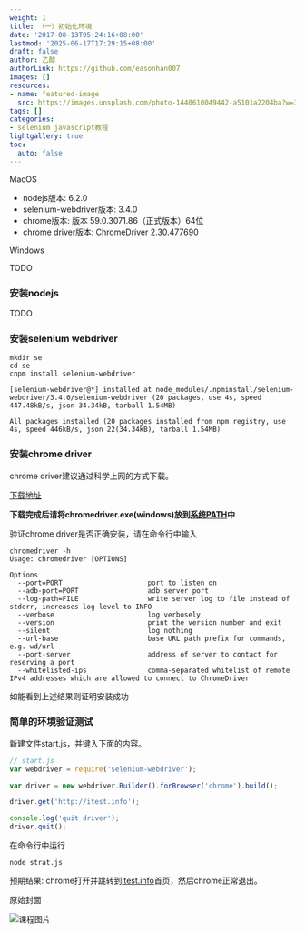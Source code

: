 ```yaml
---
weight: 1
title: （一）初始化环境
date: '2017-08-13T05:24:16+08:00'
lastmod: '2025-06-17T17:29:15+08:00'
draft: false
author: 乙醇
authorLink: https://github.com/easonhan007
images: []
resources:
- name: featured-image
  src: https://images.unsplash.com/photo-1440610049442-a5101a2204ba?w=300
tags: []
categories:
- selenium javascript教程
lightgallery: true
toc:
  auto: false
---
```




MacOS

* nodejs版本: 6.2.0
* selenium-webdriver版本: 3.4.0
* chrome版本: 版本 59.0.3071.86（正式版本）64位
* chrome driver版本: ChromeDriver 2.30.477690

Windows

TODO

### 安装nodejs
TODO

### 安装selenium webdriver

```
mkdir se
cd se
cnpm install selenium-webdriver

[selenium-webdriver@*] installed at node_modules/.npminstall/selenium-webdriver/3.4.0/selenium-webdriver (20 packages, use 4s, speed 447.48kB/s, json 34.34kB, tarball 1.54MB)

All packages installed (20 packages installed from npm registry, use 4s, speed 446kB/s, json 22(34.34kB), tarball 1.54MB)
```

### 安装chrome driver

chrome driver建议通过科学上网的方式下载。

[下载地址](https://sites.google.com/a/chromium.org/chromedriver/downloads)

**下载完成后请将chromedriver.exe(windows)放到[系统PATH](http://jingyan.baidu.com/article/ed2a5d1f3655ca09f6be17a4.html)中**

验证chrome driver是否正确安装，请在命令行中输入

```
chromedriver -h
Usage: chromedriver [OPTIONS]

Options
  --port=PORT                     port to listen on
  --adb-port=PORT                 adb server port
  --log-path=FILE                 write server log to file instead of stderr, increases log level to INFO
  --verbose                       log verbosely
  --version                       print the version number and exit
  --silent                        log nothing
  --url-base                      base URL path prefix for commands, e.g. wd/url
  --port-server                   address of server to contact for reserving a port
  --whitelisted-ips               comma-separated whitelist of remote IPv4 addresses which are allowed to connect to ChromeDriver

```

如能看到上述结果则证明安装成功


### 简单的环境验证测试

新建文件start.js，并键入下面的内容。

```javascript
// start.js
var webdriver = require('selenium-webdriver');

var driver = new webdriver.Builder().forBrowser('chrome').build();

driver.get('http://itest.info');

console.log('quit driver');
driver.quit();

```

在命令行中运行

```
node strat.js
```

预期结果: chrome打开并跳转到[itest.info](http://itest.info)首页，然后chrome正常退出。




原始封面

![课程图片](https://images.unsplash.com/photo-1440610049442-a5101a2204ba?w=300)


